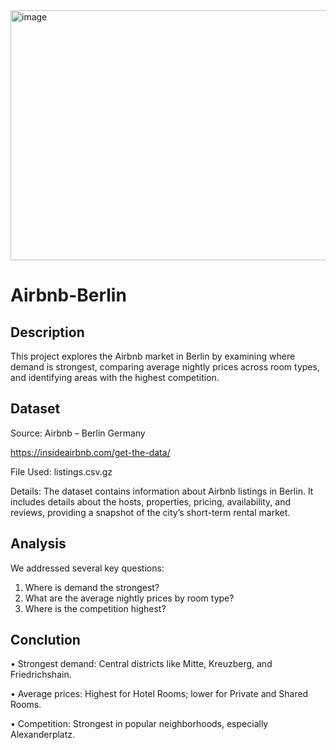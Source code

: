 <img width="600" height="400" alt="image" src="https://github.com/user-attachments/assets/49dfa5d5-3cdb-46d4-97d1-6b0917dee4f3" />

# Airbnb-Berlin

## Description
This project explores the Airbnb market in Berlin by examining where demand is strongest,
comparing average nightly prices across room types, and identifying areas with the highest competition.

## Dataset

Source: Airbnb – Berlin Germany

https://insideairbnb.com/get-the-data/

File Used: listings.csv.gz

Details: The dataset contains information about Airbnb listings in Berlin. It includes details about the hosts, properties, pricing, availability, and reviews, providing a snapshot of the city’s short-term rental market.

## Analysis
We addressed several key questions:
1.	Where is demand the strongest?
2.	What are the average nightly prices by room type?
3.	Where is the competition highest?



## Conclution

•	Strongest demand: Central districts like Mitte, Kreuzberg, and Friedrichshain.

•	Average prices: Highest for Hotel Rooms; lower for Private and Shared Rooms.

•	Competition: Strongest in popular neighborhoods, especially Alexanderplatz.






